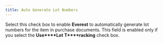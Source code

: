 ```yaml
---
title: Auto Generate Lot Numbers
---
```



Select this check box to enable **Everest**  to automatically generate lot numbers for the item in purchase documents.  This field is enabled only if you select the **Use****Lot** **T****racking** check box.
